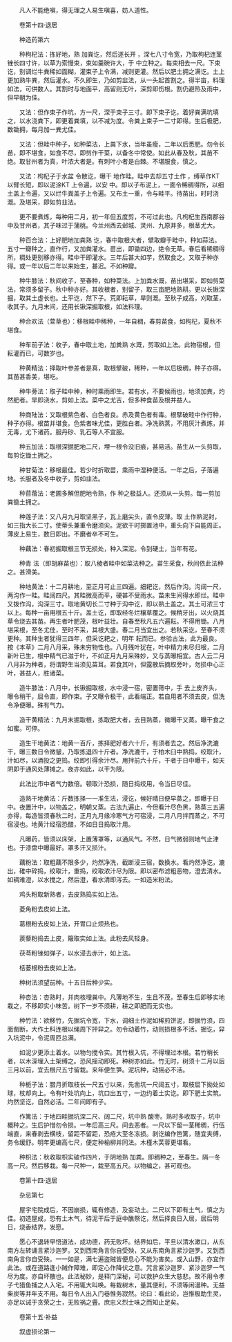 <!-- { "loadSidebar": true } -->
　　凡人不能绝嗔，得无理之人易生嗔喜，妨人道性。

　　卷第十四·退居

　　种造药第六

　　种枸杞法：拣好地，熟 加粪讫，然后逐长开 ，深七八寸令宽，乃取枸杞连茎锉长四寸许，以草为索慢束，束如羹碗许大，于 中立种之。每束相去一尺。下束讫，别调烂牛粪稀如面糊，灌束子上令满，减则更灌。然后以肥土拥之满讫。土上更加熟牛粪，然后灌水。不久即生，乃如剪韭法，从一头起首割之。得半亩，料理如法，可供数人。其割时与地面平，高留则无叶，深剪即伤根。割仍避热及雨中，但早朝为佳。

　　又法：但作束子作坑，方一尺，深于束子三寸。即下束子讫，着好粪满坑填之，以水浇粪下，即更着粪填，以不减为度。令粪上束子一二寸即得。生后极肥，数锄拥，每月加一粪尤佳。

　　又法：但畦中种子，如种菜法，上粪下水，当年虽瘦，二年以后悉肥。勿令长苗，即不堪食，如食不尽，即剪作干菜，以备冬中常使。如此从春及秋，其苗不绝。取甘州者为真，叶浓大者是。有刺叶小者是白棘。不堪服食，慎之。

　　又法：枸杞子于水盆 令散讫，曝干 地作畦。畦中去却五寸土作 ，缚草作KT 以臂长短，即以泥涂KT 上令遍，以安 中。即以子布泥上，一面令稀稠得所，以细土盖上令遍，又以烂牛粪盖子上令遍。又布土一重，令与畦平。待苗出，时时浇溉。及堪采，即如剪韭法。

　　更不要煮炼，每种用二月，初一年但五度剪，不可过此也。凡枸杞生西南郡谷中及甘州者，其子味过于蒲桃。今兰州西去邺城、灵州、九原并多，根茎尤大。

　　种百合法：上好肥地加粪熟 讫，春中取根大者，擘取瓣于畦中，种如蒜法。五寸一瓣种之，直作行，又加粪灌水。苗出，即锄四边，绝令无草。春后看稀稠得所，稠处更别移亦得。畦中干即灌水。三年后甚大如芋，然取食之。又取子种亦得。或一年以后二年以来始生，甚迟。不如种瓣。

　　种牛膝法：秋间收子，至春种，如种菜法。上加粪水溉，苗出堪采，即如剪菜法，常须多留子。秋中种亦好。其收根者，别留子，取三亩肥地熟耕。更以长锹深掘，取其土虚长也。土平讫，然下子。荒即耘草，旱则溉。至秋子成高，刈取茎，收其子。九月末间，还用长锹深掘取根，如法料理。

　　种合欢法（萱草也）：移根畦中稀种，一年自稠，春剪苗食，如枸杞，夏秋不堪食。

　　种车前子法：收子，春中取土地，加粪熟 水溉，剪取如上法。此物宿根，但耘灌而已，可数岁也。

　　种黄精法：择取叶参差者是真，取根擘破，稀种，一年以后极稠，种子亦得。其苗甚香美，堪吃。

　　种牛蒡法：取子畦中种，种时乘雨即生。若有水，不要候雨也，地须加粪，灼然肥者。旱即浇水，剪如上法。菜中之尤吉，但多种食苗及根并益人。

　　种商陆法：又取根紫色者、白色者良。赤及黄色者有毒。根擘破畦中作行种，种子亦得。根苗并堪食。色紫者味尤佳，更胜白者。净洗熟蒸，不用灰汁煮炼，并无毒，尤下诸药。服丹砂、乳石等人不宜服。

　　种五加法：取根深掘肥地二尺，埋一根令没旧痕，甚易活。苗生从一头剪取，每剪讫锄土拥之。

　　种甘菊法：移根最佳。若少时折取苗，乘雨中湿种便活。一年之后，子落遍地。长服者及冬中收子，剪如韭法。

　　种苜蓿法：老圃多解但肥地令熟，作 种之极益人。还须从一头剪。每一剪加粪锄土拥之。

　　种莲子法：又八月九月取坚黑子，瓦上磨尖头，直令皮薄。取 土作熟泥封，如三指大长二寸。使蒂头兼重令磨须尖。泥欲干时掷置池中，重头向下自能周正。薄皮上易生，数日即出。不磨者卒不可生。

　　种藕法：春初掘取根三节无损处，种入深泥。令到硬土，当年有花。

　　种青 法（即胡麻苗也）：取八棱者畦中如菜法种之。苗生采食，秋间依此法种之。甚滑美。

　　种地黄法：十二月耕地，至正月可止三四遍。细耙讫，然后作沟。沟阔一尺，两沟作一畦。畦阔四尺。其畦微高而平，硬甚不受雨水。苗未生间得水即烂。畦中又拨作沟，沟深三寸。取地黄切长二寸种于沟中讫，即以熟土盖之。其土可浓三寸以上。每种一亩用根五十斤。盖土讫，即取经冬烂穣草覆之。候稍牙出，以火烧其草令烧去其苗。再生者叶肥茂，根叶益壮。自春至秋凡五六遍耘。不得用锄。八月堪采根，至冬尤佳，至时不采，其根大盛。春二月当宜出之。若秋采讫，至春不须更种。其种生者犹得三四年，但采讫耙之，明年 耘而已。参验古法，此为最良。按《本草》二月八月采，殊未穷物性也。八月残叶犹在，叶中精力未尽归根，二月新叶已生，根中精气已滋于叶，不如正月九月采殊妙，又与蒸曝相宜。古人云二月八月非为种者，将谓野生当须见苗耳。若食其叶，但露散后摘取旁叶，勿损中心正叶，甚益人，胜诸菜。

　　造牛膝法：八月中，长锹掘取根，水中浸一宿，密置筛中，手 去上皮齐头，曝令稍干，屈令直，即作束。子又曝令极干，此看端正。若自用者不须去皮，但洗令净便曝。殊有气力。

　　造干黄精法：九月末掘取根，拣取肥大者，去目熟蒸，微曝干又蒸。曝干食之如蜜。可停。

　　造生干地黄法：地黄一百斤，拣择肥好者六十斤，有须者去之。然后净洗漉干，曝三数日令微皱，乃取拣退四十斤者。净洗漉干，于柏木臼中熟捣，绞取汁，汁如尽，以酒投之更捣。绞即引得余汁尽。用拌前六十斤，干者于日中曝干，如天阴即于通风处薄摊之。夜亦如此，以干为限。

　　此法比市中者气力数倍。顿取汁恐损，随日捣绞用，令当日尽佳。

　　造熟干地黄法：斤数拣择一一准生法，浸讫，候好晴日便早蒸之，即曝于日中。夜置汁中，以物盖之，明朝又蒸。古法九遍止，今但看汁尽色黑，熟蒸三五遍亦得，每造皆须春秋二时，正月九月缘冷寒气方可宿浸，二月八月拌而蒸之，不可宿浸也。地黄汁经宿恐醋，不如日日捣取汁用。

　　凡曝药，皆须以床架，上置薄罩等，以通风气。不然，日气微弱则地气止津也。于漆盘中曝最好。罩多汗又损汁。

　　藕粉法：取粗藕不限多少，灼然净洗，截断浸三宿，数换水。看灼然净讫，漉出，碓中碎捣，绞取汁，重捣，绞取浓汁尽为限。即以密布滤粗恶物，澄去清水。如稠难澄，以水搅之，然后澄，看水清即泻去。一如造米粉法。

　　鸡头粉取新熟者，去皮熟捣实如上法。

　　菱角粉去皮如上法。

　　葛根粉去皮如上法，开胃口止烦热也。

　　蒺藜粉捣去上皮，簸取实如上法。此粉去风轻身。

　　茯苓粉锉如弹子，以水浸去赤汁，如上法。

　　栝蒌根粉去皮如上法。

　　种树法须望前种。十五日后种少实。

　　种杏法：杏熟时，并肉核埋粪中。凡薄地不生，生且不茂，至春生后即移实地栽之，不移即实小味苦。树下一岁不须耕，耕之即肥而无实也。

　　种竹法：欲移竹，先掘坑令宽，下水，调细土作泥如稀煎饼泥，即掘竹须，四面凿断，大作土科连根以绳周下抨舁之。勿令动着竹，动则损根多不活。掘讫，舁入坑泥中，令泥周匝总满。

　　如泥少更添土着水。以物匀搅令实。其竹根入坑，不得埋过本根。若竹稍长者，以木深埋入土架缚之。恐风摇动即死。种树亦如此。竹无时，树须十二月以后三月以前，宜去根尺五寸留栽。来年便生笋。泥坑种，动摇必不活。

　　种栀子法：腊月折取枝长一尺五寸以来，先凿坑一尺阔五寸，取枝屈下拗处如球，杖却向上。令有叶处坑向上，坑口出五寸，一边约着土实讫。即下肥土实筑。灼然坚讫，自然必活。二年间即有子。

　　作篱法：于地四畦掘坑深二尺、阔二尺，坑中熟 酸枣。熟时多收取子，坑中概种之。生后护惜勿令损。一年后高三尺。间去恶者。一尺以下留一茎稀稠，行伍端直，来春剥去横枝，留距不留距，恐疮大至冬冻损。剥讫编作笆篱，随宜夹缚，务令缓舒。明年更编高七尺，便定种榆柳并同法。木槿木芙蓉更堪看。

　　种枳法：秋收取枳实破作四片，于阴地熟 加粪。即稠种之，至春生。隔一冬高一尺。然后移栽。每一尺种一，栽至高五尺。以物编之，甚可观也。

　　卷第十四·退居

　　杂忌第七

　　屋宇宅院成后，不因崩损，辄有修造，及妄动土。二尺以下即有土气，慎之为佳。初造屋成，恐有土木气，待泥干后于庭中醮祭讫，然后择良日入居，居后明日，烧香结界，发愿。

　　愿心不退转早悟道法，成功德，药无败坏。结界如后，平旦以清水漱口，从东南方左转诵言紧沙迦罗。又到西南角言你自受殃，又从东南角言紧沙迦罗。又到西南角言你自受殃。一一如是，满七遍盗贼皆便息心不能为害矣。或入山野，亦宜作此法。或在道路逢小贼作障难，即定心作降伏之意。咒言紧沙迦罗、紧沙迦罗一气尽为度。亦自坏散也。此法秘妙，是释门深秘，可以救护众生大慈悲。故不用令孝子弋猎鱼捕之人入宅。不用辄大叫唤。每栽树木，量其便利，不须等闲漫种。无益柴炭等并年支不用。每日令人出入门巷惟务寂然。论曰：看此论，岂惟极助生灵，亦足以诫于贪荣之士，无败祸之舋。庶忠义烈士味之而知止足矣。

　　卷第十五·补益

　　叙虚损论第一

